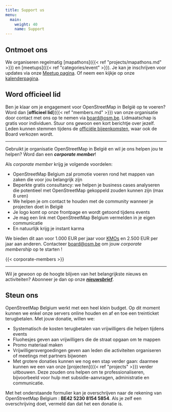 ```yaml
---
title: Support us
menu:
  main:
    weight: 40
    name: Support
---
```


## Ontmoet ons

We organiseren regelmatig [mapathons]({{< ref "projects/mapathons.md" >}}) en [meetups]({{< ref "categories/event" >}}).
Je kan je inschrijven voor updates via onze [Meetup pagina](https://www.meetup.com/OpenStreetMap-Belgium/). Of neem een kijkje op onze [kalenderpagina](https://osmcal.org/?in=Belgium).

## Word officieel lid

Ben je klaar om je engagement voor OpenStreetMap in België op te voeren?
Word dan [**officieel lid**]({{< ref "members.md" >}}) van onze organisatie door contact met ons op te nemen via <board@osm.be>.
Lidmaatschap is gratis voor individuen. Stuur ons gewoon een kort berichtje over jezelf.
Leden kunnen stemmen tijdens de [officiële bijeenkomsten](https://github.com/osmbe/working-group-bylaws/tree/master/minutes), waar ook de Board verkozen wordt.

---

Gebruikt je organisatie OpenStreetMap in België en wil je ons helpen jou te helpen?
Word dan een ***corporate member***!

Als *corporate member* krijg je volgende voordelen:

- OpenStreetMap Belgium zal promotie voeren rond het mappen van zaken die voor jou belangrijk zijn
- Beperkte gratis consultancy: we helpen je business cases analyseren die potentieel met OpenStreetMap gekoppeld zouden kunnen zijn (max 8 uren)
- We helpen je om contact te houden met de community wanneer je projecten doet in België
- Je logo komt op onze frontpage en wordt getoond tijdens events
- Je mag een link met OpenStreetMap Belgium vermelden in je eigen communicatie
- En natuurlijk krijg je instant karma

We bieden dit aan voor 1.000 EUR per jaar voor [KMOs](https://ec.europa.eu/growth/smes/sme-definition_nl) en 2.500 EUR per jaar aan anderen.
Contacteer <board@osm.be> om jouw *corporate membership* op te starten !

{{< corporate-members >}}

---

Wil je gewoon op de hoogte blijven van het belangrijkste nieuws en activiteiten?
Abonneer je dan op onze [***nieuwsbrief***](https://osm.us13.list-manage.com/subscribe?u=cc6632a49e784f67574e50269&id=5c2416bba6).

## Steun ons

OpenStreetMap Belgium werkt met een heel klein budget. Op dit moment kunnen we enkel onze servers online houden en af en toe een treinticket terugbetalen.
Met jouw donatie, willen we:

- Systematisch de kosten terugbetalen van vrijwilligers die helpen tijdens events
- Fluohesjes geven aan vrijwilligers die de straat opgaan om te mappen
- Promo materiaal maken
- Vrijwilligersvergoedingen geven aan leden die activiteiten organiseren of meetings met partners bijwonen
- Met grotere donaties kunnen we nog een stap verder gaan: daarmee kunnen we een van onze [projecten]({{< ref "projects" >}}) verder uitbouwen. Deze zouden ons helpen om te professionaliseren, bijvoorbeeld voor hulp met subsidie-aanvragen, administratie en communicatie.

Met het onderstaande formulier kan je overschrijven naar de rekening van OpenStreetMap Belgium : **BE42 5230 8154 5854**.
Als je zelf een overschrijving doet, vermeld dan dat het een donatie is.
